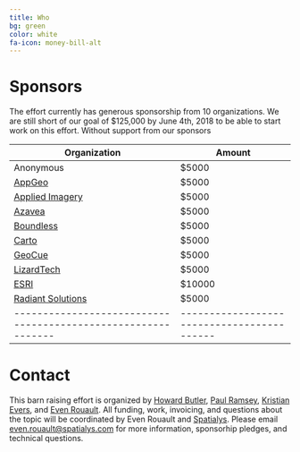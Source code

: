 ```yaml
---
title: Who
bg: green
color: white
fa-icon: money-bill-alt
---
```


# Sponsors

The effort currently has generous sponsorship from 10 organizations. We are still short of our goal of $125,000 by
June 4th, 2018 to be able to start work on this effort. Without support from our sponsors

| Organization                                                |  Amount                                 |
|-------------------------------------------------------------|------------------------------------------
| Anonymous                                                   |                    $5000                |
| [AppGeo](https://www.appgeo.com/)                           |                    $5000                |
| [Applied Imagery](http://appliedimagery.com/)               |                    $5000                |
| [Azavea](https://www.azavea.com/)                           |                    $5000                |
| [Boundless](https://boundlessgeo.com/)                      |                    $5000                |
| [Carto](https://carto.com/)                                 |                    $5000                |
| [GeoCue](http://geocue.com/)                                |                    $5000                |
| [LizardTech](https://www.lizardtech.com/)                   |                    $5000                |
| [ESRI](https://www.esri.com/en-us/home)                     |                    $10000               |
| [Radiant Solutions](http://www.radiantsolutions.com/)       |                    $5000                |
|-------------------------------------------------------------|------------------------------------------


# Contact

This barn raising effort is organized by [Howard Butler](https://hobu.co),
[Paul Ramsey](http://blog.cleverelephant.ca/), [Kristian
Evers](http://sdfe.dk/), and [Even Rouault]().  All funding, work, invoicing,
and questions about the topic will be coordinated by Even Rouault and
[Spatialys](http://www.spatialys.com/en/home/). Please email
even.rouault@spatialys.com for more information, sponsorhip pledges, and technical
questions.
